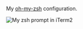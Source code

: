 My [oh-my-zsh](https://github.com/robbyrussell/oh-my-zsh) configuration.

![My zsh prompt in iTerm2](http://i.imgur.com/0edgR.png)

